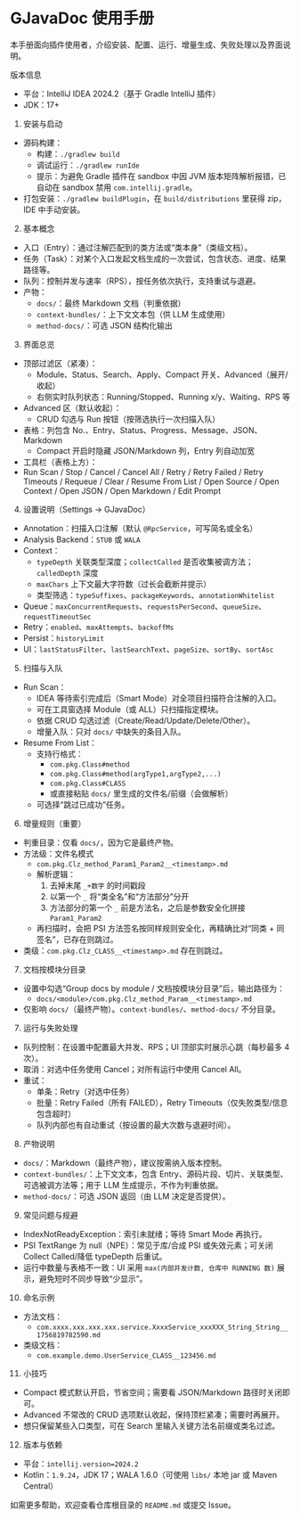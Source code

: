 # GJavaDoc 使用手册

本手册面向插件使用者，介绍安装、配置、运行、增量生成、失败处理以及界面说明。

版本信息
- 平台：IntelliJ IDEA 2024.2（基于 Gradle IntelliJ 插件）
- JDK：17+

1. 安装与启动
- 源码构建：
  - 构建：`./gradlew build`
  - 调试运行：`./gradlew runIde`
  - 提示：为避免 Gradle 插件在 sandbox 中因 JVM 版本矩阵解析报错，已自动在 sandbox 禁用 `com.intellij.gradle`。
- 打包安装：`./gradlew buildPlugin`，在 `build/distributions` 里获得 zip，IDE 中手动安装。

2. 基本概念
- 入口（Entry）：通过注解匹配到的类方法或“类本身”（类级文档）。
- 任务（Task）：对某个入口发起文档生成的一次尝试，包含状态、进度、结果路径等。
- 队列：控制并发与速率（RPS），按任务依次执行，支持重试与退避。
- 产物：
  - `docs/`：最终 Markdown 文档（判重依据）
  - `context-bundles/`：上下文文本包（供 LLM 生成使用）
  - `method-docs/`：可选 JSON 结构化输出

3. 界面总览
- 顶部过滤区（紧凑）：
  - Module、Status、Search、Apply、Compact 开关、Advanced（展开/收起）
  - 右侧实时队列状态：Running/Stopped、Running x/y、Waiting、RPS 等
- Advanced 区（默认收起）：
  - CRUD 勾选与 Run 按钮（按筛选执行一次扫描入队）
- 表格：列包含 No.、Entry、Status、Progress、Message、JSON、Markdown
  - Compact 开启时隐藏 JSON/Markdown 列，Entry 列自动加宽
- 工具栏（表格上方）：
 - Run Scan / Stop / Cancel / Cancel All / Retry / Retry Failed / Retry Timeouts / Requeue / Clear / Resume From List / Open Source / Open Context / Open JSON / Open Markdown / Edit Prompt

4. 设置说明（Settings → GJavaDoc）
- Annotation：扫描入口注解（默认 `@RpcService`，可写简名或全名）
- Analysis Backend：`STUB` 或 `WALA`
- Context：
  - `typeDepth` 关联类型深度；`collectCalled` 是否收集被调方法；`calledDepth` 深度
  - `maxChars` 上下文最大字符数（过长会截断并提示）
  - 类型筛选：`typeSuffixes`、`packageKeywords`、`annotationWhitelist`
- Queue：`maxConcurrentRequests`、`requestsPerSecond`、`queueSize`、`requestTimeoutSec`
- Retry：`enabled`、`maxAttempts`、`backoffMs`
- Persist：`historyLimit`
- UI：`lastStatusFilter`、`lastSearchText`、`pageSize`、`sortBy`、`sortAsc`

5. 扫描与入队
- Run Scan：
  - IDEA 等待索引完成后（Smart Mode）对全项目扫描符合注解的入口。
  - 可在工具窗选择 Module（或 ALL）只扫描指定模块。
  - 依据 CRUD 勾选过滤（Create/Read/Update/Delete/Other）。
  - 增量入队：只对 `docs/` 中缺失的条目入队。
- Resume From List：
  - 支持行格式：
    - `com.pkg.Class#method`
    - `com.pkg.Class#method(argType1,argType2,...)`
    - `com.pkg.Class#CLASS`
    - 或直接粘贴 `docs/` 里生成的文件名/前缀（会做解析）
  - 可选择“跳过已成功”任务。

6. 增量规则（重要）
- 判重目录：仅看 `docs/`，因为它是最终产物。
- 方法级：文件名模式
  - `com.pkg.Clz_method_Param1_Param2__<timestamp>.md`
  - 解析逻辑：
    1) 去掉末尾 `_+数字` 的时间戳段
    2) 以第一个 `_` 将“类全名”和“方法部分”分开
    3) 方法部分的第一个 `_` 前是方法名，之后是参数安全化拼接 `Param1_Param2`
  - 再扫描时，会把 PSI 方法签名按同样规则安全化，再精确比对“同类 + 同签名”，已存在则跳过。
- 类级：`com.pkg.Clz_CLASS__<timestamp>.md` 存在则跳过。

7. 文档按模块分目录
- 设置中勾选“Group docs by module / 文档按模块分目录”后，输出路径为：
  - `docs/<module>/com.pkg.Clz_method_Param__<timestamp>.md`
- 仅影响 `docs/`（最终产物）。`context-bundles/`、`method-docs/` 不分目录。

7. 运行与失败处理
- 队列控制：在设置中配置最大并发、RPS；UI 顶部实时展示心跳（每秒最多 4 次）。
- 取消：对选中任务使用 Cancel；对所有运行中使用 Cancel All。
- 重试：
  - 单条：Retry（对选中任务）
  - 批量：Retry Failed（所有 FAILED），Retry Timeouts（仅失败类型/信息包含超时）
  - 队列内部也有自动重试（按设置的最大次数与退避时间）。

8. 产物说明
- `docs/`：Markdown（最终产物），建议按需纳入版本控制。
- `context-bundles/`：上下文文本，包含 Entry、源码片段、切片、关联类型、可选被调方法等；用于 LLM 生成提示，不作为判重依据。
- `method-docs/`：可选 JSON 返回（由 LLM 决定是否提供）。

9. 常见问题与规避
- IndexNotReadyException：索引未就绪；等待 Smart Mode 再执行。
- PSI TextRange 为 null（NPE）：常见于库/合成 PSI 或失效元素；可关闭 Collect Called/降低 typeDepth 后重试。
- 运行中数量与表格不一致：UI 采用 `max(内部并发计数, 仓库中 RUNNING 数)` 展示，避免短时不同步导致“少显示”。

10. 命名示例
- 方法文档：
  - `com.xxxx.xxx.xxx.xxx.service.XxxxService_xxxXXX_String_String__1756819782590.md`
- 类级文档：
  - `com.example.demo.UserService_CLASS__123456.md`

11. 小技巧
- Compact 模式默认开启，节省空间；需要看 JSON/Markdown 路径时关闭即可。
- Advanced 不常改的 CRUD 选项默认收起，保持顶栏紧凑；需要时再展开。
- 想只保留某些入口类型，可在 Search 里输入关键方法名前缀或类名过滤。

12. 版本与依赖
- 平台：`intellij.version=2024.2`
- Kotlin：`1.9.24`，JDK 17；WALA 1.6.0（可使用 `libs/` 本地 jar 或 Maven Central）

如需更多帮助，欢迎查看仓库根目录的 `README.md` 或提交 Issue。
